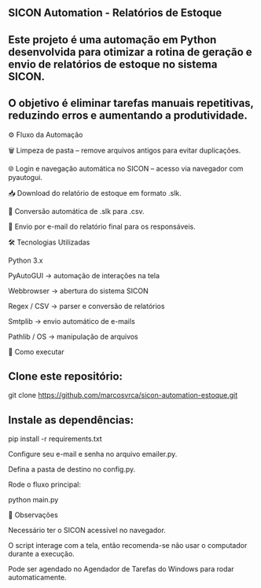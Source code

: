 ## SICON Automation - Relatórios de Estoque

## Este projeto é uma automação em Python desenvolvida para otimizar a rotina de geração e envio de relatórios de estoque no sistema SICON.
## O objetivo é eliminar tarefas manuais repetitivas, reduzindo erros e aumentando a produtividade.

⚙️ Fluxo da Automação

🗑️ Limpeza de pasta – remove arquivos antigos para evitar duplicações.

🌐 Login e navegação automática no SICON – acesso via navegador com pyautogui.

📥 Download do relatório de estoque em formato .slk.

🔄 Conversão automática de .slk para .csv.

📧 Envio por e-mail do relatório final para os responsáveis.

🛠️ Tecnologias Utilizadas

Python 3.x

PyAutoGUI → automação de interações na tela

Webbrowser → abertura do sistema SICON

Regex / CSV → parser e conversão de relatórios

Smtplib → envio automático de e-mails

Pathlib / OS → manipulação de arquivos

🚀 Como executar

## Clone este repositório:

git clone https://github.com/marcosvrca/sicon-automation-estoque.git


## Instale as dependências:

pip install -r requirements.txt


Configure seu e-mail e senha no arquivo emailer.py.

Defina a pasta de destino no config.py.

Rode o fluxo principal:

python main.py

📌 Observações

Necessário ter o SICON acessível no navegador.

O script interage com a tela, então recomenda-se não usar o computador durante a execução.

Pode ser agendado no Agendador de Tarefas do Windows para rodar automaticamente.
